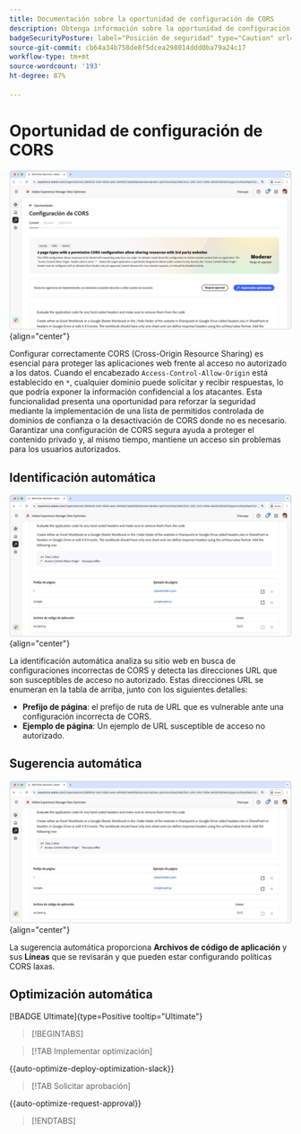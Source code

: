 ```yaml
---
title: Documentación sobre la oportunidad de configuración de CORS
description: Obtenga información sobre la oportunidad de configuración de CORS y aprenda a identificar y corregir las vulnerabilidades de seguridad del sitio.
badgeSecurityPosture: label="Posición de seguridad" type="Caution" url="../../opportunity-types/security-posture.md" tooltip="Posición de seguridad"
source-git-commit: cb64a34b758de8f5dcea298014ddd0ba79a24c17
workflow-type: tm+mt
source-wordcount: '193'
ht-degree: 87%

---
```



# Oportunidad de configuración de CORS

![Oportunidad de configuración de CORS](./assets/cors-configuration/hero.png){align="center"}

Configurar correctamente CORS (Cross-Origin Resource Sharing) es esencial para proteger las aplicaciones web frente al acceso no autorizado a los datos. Cuando el encabezado `Access-Control-Allow-Origin` está establecido en `*`, cualquier dominio puede solicitar y recibir respuestas, lo que podría exponer la información confidencial a los atacantes. Esta funcionalidad presenta una oportunidad para reforzar la seguridad mediante la implementación de una lista de permitidos controlada de dominios de confianza o la desactivación de CORS donde no es necesario. Garantizar una configuración de CORS segura ayuda a proteger el contenido privado y, al mismo tiempo, mantiene un acceso sin problemas para los usuarios autorizados.

## Identificación automática

![Identificación automática de la oportunidad de configuración de CORS](./assets/cors-configuration/auto-identify.png){align="center"}

La identificación automática analiza su sitio web en busca de configuraciones incorrectas de CORS y detecta las direcciones URL que son susceptibles de acceso no autorizado. Estas direcciones URL se enumeran en la tabla de arriba, junto con los siguientes detalles:

* **Prefijo de página**: el prefijo de ruta de URL que es vulnerable ante una configuración incorrecta de CORS.
* **Ejemplo de página**: Un ejemplo de URL susceptible de acceso no autorizado.

## Sugerencia automática

![Sugerencia automática de la oportunidad de configuración de CORS](./assets/cors-configuration/auto-suggest.png){align="center"}

La sugerencia automática proporciona **Archivos de código de aplicación** y sus **Líneas** que se revisarán y que pueden estar configurando políticas CORS laxas.


## Optimización automática

[!BADGE Ultimate]{type=Positive tooltip="Ultimate"}

>[!BEGINTABS]

>[!TAB Implementar optimización]

{{auto-optimize-deploy-optimization-slack}}

>[!TAB Solicitar aprobación]

{{auto-optimize-request-approval}}

>[!ENDTABS]
